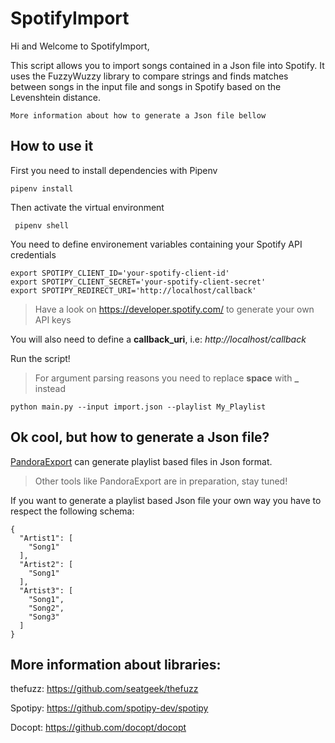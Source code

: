 
  
# SpotifyImport
  
Hi and Welcome to SpotifyImport,    
    
This script allows you to import songs contained in a Json file into Spotify. It uses the FuzzyWuzzy library to compare strings and finds matches between songs in the input file and songs in Spotify based on the Levenshtein distance.

    More information about how to generate a Json file bellow

    
## How to use it  
First you need to install dependencies with Pipenv  

    pipenv install

  Then activate the virtual environment  

     pipenv shell 

You need to define environement variables containing your Spotify API credentials

    export SPOTIPY_CLIENT_ID='your-spotify-client-id'
    export SPOTIPY_CLIENT_SECRET='your-spotify-client-secret'
    export SPOTIPY_REDIRECT_URI='http://localhost/callback'

> Have a look on https://developer.spotify.com/ to generate your own API keys

You will also need to define a **callback_uri**, i.e: *http://localhost/callback*

Run the script!
  
> For argument parsing reasons you need to replace **space** with **_** instead  
  
    python main.py --input import.json --playlist My_Playlist  

## Ok cool, but how to generate a Json file?
[PandoraExport](https://github.com/Doritos250/PandoraExport) can generate playlist based files in Json format.

> Other tools like PandoraExport are in preparation, stay tuned!

If you want to generate a playlist based Json file your own way you have to respect the following schema:  

    {  
      "Artist1": [  
        "Song1"  
      ],  
      "Artist2": [  
        "Song1"  
      ],  
      "Artist3": [  
        "Song1",
        "Song2",
        "Song3"  
      ]
    }

## More information about libraries:    
thefuzz: https://github.com/seatgeek/thefuzz

Spotipy: https://github.com/spotipy-dev/spotipy

Docopt: https://github.com/docopt/docopt


